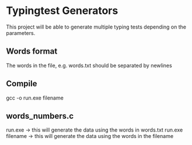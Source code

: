 # Typingtest Generators
This project will be able to generate multiple typing tests depending on the parameters.

## Words format
The words in the file, e.g. words.txt should be separated by newlines
## Compile
gcc -o run.exe filename
## words_numbers.c
run.exe -> this will generate the data using the words in words.txt
run.exe filename -> this will generate the data using the words in the filename

